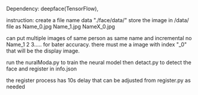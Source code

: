 Dependency:
	deepface(TensorFlow),
	
instruction:
create a file name data "./face/data/"
	store the image in /data/ file as
		Name_0.jpg
		Name_1.jpg
		NameX_0.jpg

can put multiple images of same person as same name and incremental no Name_1 2 3..... for bater accuracy.
there must me a image with index "_0" that will be the display image.

run the nuralModa.py to train the neural model
then detact.py to detect the face and register in info.json

the register process has 10s delay that can be adjusted from register.py as needed 
